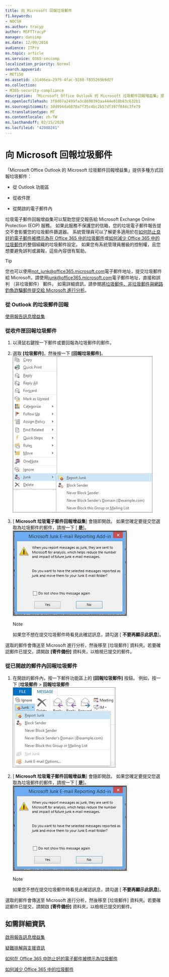 ```yaml
---
title: 向 Microsoft 回報垃圾郵件
f1.keywords:
- NOCSH
ms.author: tracyp
author: MSFTTracyP
manager: dansimp
ms.date: 12/09/2016
audience: ITPro
ms.topic: article
ms.service: O365-seccomp
localization_priority: Normal
search.appverid:
- MET150
ms.assetid: c31406ea-2979-4fac-9288-f835269b9d2f
ms.collection:
- M365-security-compliance
description: 「Microsoft Office Outlook 的 Microsoft 垃圾郵件回報增益集」提供多種方式回報垃圾郵件：
ms.openlocfilehash: 3f8d07a2499fa3c8690393aa444e018b83c632b1
ms.sourcegitcommit: 3dd9944a6070a7f35c4bc2b57df397f844c3fe79
ms.translationtype: MT
ms.contentlocale: zh-TW
ms.lasthandoff: 02/15/2020
ms.locfileid: "42088241"
---
```

# <a name="report-junk-email-messages-to-microsoft"></a>向 Microsoft 回報垃圾郵件

「Microsoft Office Outlook 的 Microsoft 垃圾郵件回報增益集」提供多種方式回報垃圾郵件：

- 從 Outlook 功能區

- 從收件匣

- 從開啟的電子郵件內

垃圾電子郵件回報增益集可以幫助您提交報告給 Microsoft Exchange Online Protection (EOP) 服務。 如果此服務不保護您的信箱，您的垃圾電子郵件報告提交不會影響您的垃圾郵件篩選器。 系統管理員可以了解更多適用於在[如何防止良好的電子郵件被標示為在 Office 365 中的垃圾郵件](prevent-email-from-being-marked-as-spam.md)或[如何減少 Office 365 中的垃圾郵件](reduce-spam-email.md)的整個組織的垃圾郵件設定。 如果您有系統管理員層級的控制權，且您想要避免誤判或漏報，這些內容很有幫助。

> [!TIP]
> 您也可以使用[not_junk@office365.microsoft.com](mailto:not_junk@office365.microsoft.com)電子郵件地址，提交垃圾郵件給 Microsoft，請使用[junk@office365.microsoft.com](mailto:junk@office365.microsoft.com)電子郵件地址，直接和誤判 （非垃圾郵件） 郵件。 如需詳細資訊，請參閱[將垃圾郵件、非垃圾郵件與網路釣魚詐騙郵件提交給 Microsoft 進行分析](submit-spam-non-spam-and-phishing-scam-messages-to-microsoft-for-analysis.md)。

### <a name="to-report-junk-email-messages-from-outlook"></a>從 Outlook 的垃圾郵件回報

[使用報告訊息增益集](https://support.office.com/article/b5caa9f1-cdf3-4443-af8c-ff724ea719d2)

### <a name="to-report-junk-email-messages-from-your-inbox"></a>從收件匣回報垃圾郵件

1. 以滑鼠右鍵按一下郵件或要回報為垃圾郵件的郵件。

2. 選取 **[垃圾郵件]**，然後按一下 **[回報垃圾郵件]**。
    ![從收件匣回報垃圾郵件訊息](../../media/EOP-Outlook-Junk-Reporting-Tool-3.jpg)

3. [ **Microsoft 垃圾電子郵件回報增益集**] 會隨即開啟。 如果您確定要提交您選取為垃圾郵件的郵件，請按一下 [ **是**]。
    ![確認報告為垃圾郵件](../../media/EOP-Outlook-Junk-Reporting-Tool-2.jpg)

    > [!NOTE]
    > 如果您不想在提交垃圾郵件時看見此確認訊息，請勾選 [ **不要再顯示此訊息**]。

選取的郵件會傳送至 Microsoft 進行分析，然後移至 [垃圾郵件] 資料夾。若要確認郵件已提交，請開啟 **[寄件備份]** 資料夾，以檢視已提交的郵件。

### <a name="to-report-a-junk-email-message-from-within-an-opened-message"></a>從已開啟的郵件內回報垃圾郵件

1. 在開啟的郵件內，按一下郵件功能區上的 **[回報垃圾郵件]** 按鈕。 例如，按一下 [**垃圾郵件** \> **回報垃圾郵件**![垃圾從訊息內回報電子郵件](../../media/EOP-Outlook-Junk-Reporting-Tool-4.jpg)

2. [ **Microsoft 垃圾電子郵件回報增益集**] 會隨即開啟。 如果您確定要提交您選取為垃圾郵件的郵件，請按一下 [ **是**]。
    ![確認報告為垃圾郵件](../../media/EOP-Outlook-Junk-Reporting-Tool-2.jpg)

    > [!NOTE]
    > 如果您不想在提交垃圾郵件時看見此確認訊息，請勾選 [ **不要再顯示此訊息**]。

選取的郵件會傳送至 Microsoft 進行分析，然後移至 [垃圾郵件] 資料夾。若要確認郵件已提交，請開啟 **[寄件備份]** 資料夾，以檢視已提交的郵件。

## <a name="for-more-information"></a>如需詳細資訊

[啟用報告訊息增益集](enable-the-report-message-add-in.md)

[疑難排解與支援資訊](troubleshooting-and-support-information.md)

[如何在 Office 365 中防止好的電子郵件被標示為垃圾郵件](prevent-email-from-being-marked-as-spam.md)

[如何減少 Office 365 中的垃圾郵件](reduce-spam-email.md)
